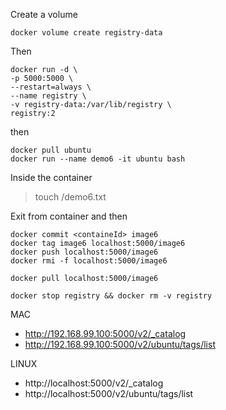 Create a volume

`docker volume create registry-data`

Then 

```
docker run -d \
-p 5000:5000 \
--restart=always \
--name registry \
-v registry-data:/var/lib/registry \
registry:2
```

then 

```
docker pull ubuntu
docker run --name demo6 -it ubuntu bash
```

Inside the container
> touch /demo6.txt

Exit from container and then

```
docker commit <containeId> image6
docker tag image6 localhost:5000/image6
docker push localhost:5000/image6
docker rmi -f localhost:5000/image6

docker pull localhost:5000/image6

docker stop registry && docker rm -v registry
```

MAC
* http://192.168.99.100:5000/v2/_catalog
* http://192.168.99.100:5000/v2/ubuntu/tags/list

LINUX
* http://localhost:5000/v2/_catalog
* http://localhost:5000/v2/ubuntu/tags/list
